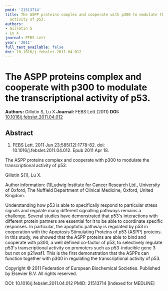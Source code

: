 ```yaml
---
pmid: '21513714'
title: The ASPP proteins complex and cooperate with p300 to modulate the transcriptional
  activity of p53.
authors:
- Gillotin S
- Lu X
journal: FEBS Lett
year: '2011'
full_text_available: false
doi: 10.1016/j.febslet.2011.04.012
---
```


# The ASPP proteins complex and cooperate with p300 to modulate the transcriptional activity of p53.
**Authors:** Gillotin S, Lu X
**Journal:** FEBS Lett (2011)
**DOI:** [10.1016/j.febslet.2011.04.012](https://doi.org/10.1016/j.febslet.2011.04.012)

## Abstract

1. FEBS Lett. 2011 Jun 23;585(12):1778-82. doi: 10.1016/j.febslet.2011.04.012.
Epub  2011 Apr 18.

The ASPP proteins complex and cooperate with p300 to modulate the 
transcriptional activity of p53.

Gillotin S(1), Lu X.

Author information:
(1)Ludwig Institute for Cancer Research Ltd., University of Oxford, The Nuffield 
Department of Clinical Medicine, Oxford, United Kingdom.

Understanding how p53 is able to specifically respond to particular stress 
signals and regulate many different signalling pathways remains a challenge. 
Several studies have demonstrated that p53's interactions with different protein 
partners are essential for it to be able to coordinate specific responses. In 
particular, the apoptotic pathway is regulated by p53 in cooperation with the 
Apoptosis Stimulating Proteins of p53 (ASPP) proteins. In this study, we showed 
that the ASPP proteins are able to bind and cooperate with p300, a well defined 
co-factor of p53, to selectively regulate p53's transcriptional activity on 
promoters such as p53-inducible gene 3 but not on p21waf1. This is the first 
demonstration that the ASPPs can function together with p300 in regulating the 
transcriptional activity of p53.

Copyright © 2011 Federation of European Biochemical Societies. Published by 
Elsevier B.V. All rights reserved.

DOI: 10.1016/j.febslet.2011.04.012
PMID: 21513714 [Indexed for MEDLINE]
